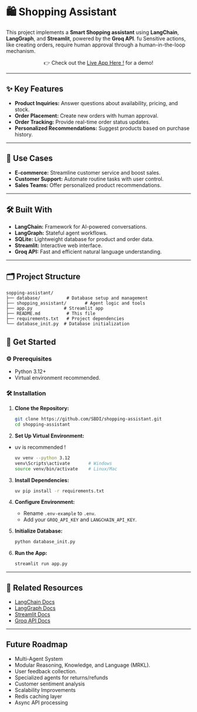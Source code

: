 
# 🛍️ Shopping Assistant


This project implements a **Smart Shopping assistant** using **LangChain**, **LangGraph**, and **Streamlit**, powered by the **Groq API**. fu Sensitive actions, like creating orders, require human approval through a human-in-the-loop mechanism.

<p align="center">
  👉 Check out the <a href="https://smartsalesagent.streamlit.app/">Live App Here !</a> for a demo!
</p>

---

## ✨ Key Features

- **Product Inquiries:** Answer questions about availability, pricing, and stock.
- **Order Placement:** Create new orders with human approval.
- **Order Tracking:** Provide real-time order status updates.
- **Personalized Recommendations:** Suggest products based on purchase history.

---

## 🎯 Use Cases

- **E-commerce:** Streamline customer service and boost sales.
- **Customer Support:** Automate routine tasks with user control.
- **Sales Teams:** Offer personalized product recommendations.

---

## 🛠️ Built With

- **LangChain:** Framework for AI-powered conversations.
- **LangGraph:** Stateful agent workflows.
- **SQLite:** Lightweight database for product and order data.
- **Streamlit:** Interactive web interface.
- **Groq API:** Fast and efficient natural language understanding.

---

## 🗂️ Project Structure

```
sopping-assistant/
├── database/          # Database setup and management
├── shopping_assistant/       # Agent logic and tools
├── app.py            # Streamlit app
├── README.md          # This file
├── requirements.txt   # Project dependencies
└── database_init.py  # Database initialization
```


## 🚀 Get Started

### ⚙️ Prerequisites

- Python 3.12+
- Virtual environment recommended.

### 🛠️ Installation

1. **Clone the Repository:**
   ```bash
   git clone https://github.com/SBDI/shopping-assistant.git
   cd shopping-assistant
   ```

2. **Set Up Virtual Environment:**
- uv is recommended !
   ```bash
   uv venv --python 3.12
   venv\Scripts\activate       # Windows
   source venv/bin/activate    # Linux/Mac       
   ```

3. **Install Dependencies:**
   ```bash
   uv pip install -r requirements.txt
   ```

4. **Configure Environment:**
   - Rename `.env-example` to `.env`.
   - Add your `GROQ_API_KEY` and `LANGCHAIN_API_KEY`.

5. **Initialize Database:**
   ```bash
   python database_init.py
   ```

6. **Run the App:**
   ```bash
   streamlit run app.py
   ```

---

## 🔗 Related Resources

- [LangChain Docs](https://python.langchain.com/docs/introduction/)
- [LangGraph Docs](https://langchain-ai.github.io/langgraph/tutorials/introduction/)
- [Streamlit Docs](https://docs.streamlit.io)
- [Groq API Docs](https://console.groq.com/docs)

---

## Future Roadmap

- Multi-Agent System
- Modular Reasoning, Knowledge, and Language (MRKL).
- User feedback collection.
- Specialized agents for returns/refunds
- Customer sentiment analysis
- Scalability Improvements
- Redis caching layer
- Async API processing
